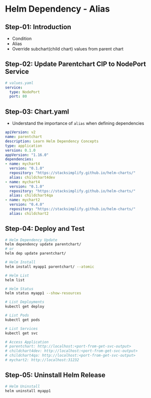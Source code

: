 # Helm Dependency - Alias

## Step-01: Introduction

- Condition
- Alias
- Override subchart(child chart) values from parent chart

## Step-02: Update Parentchart CIP to NodePort Service

```yaml
# values.yaml
service:
  type: NodePort
  port: 80
```

## Step-03: Chart.yaml

- Understand the importance of `alias` when defining dependencies

```yaml
apiVersion: v2
name: parentchart
description: Learn Helm Dependency Concepts
type: application
version: 0.1.0
appVersion: "1.16.0"
dependencies:
- name: mychart4
  version: "0.1.0"
  repository: "https://stacksimplify.github.io/helm-charts/"
  alias: childchart4dev
- name: mychart4
  version: "0.1.0"
  repository: "https://stacksimplify.github.io/helm-charts/"
  alias: childchart4qa
- name: mychart2
  version: "0.4.0"
  repository: "https://stacksimplify.github.io/helm-charts/"
  alias: childchart2
```

## Step-04: Deploy and Test

```sh
# Helm Dependency Update
helm dependency update parentchart/
# or
helm dep update parentchart/

# Helm Install
helm install myapp1 parentchart/ --atomic

# Helm List
helm list

# Helm Status
helm status myapp1 --show-resources

# List Deployments
kubectl get deploy

# List Pods
kubectl get pods

# List Services
kubectl get svc

# Access Application
# parentchart: http://localhost:<port-from-get-svc-output>
# childchart4dev: http://localhost:<port-from-get-svc-output>
# childchart4qa: http://localhost:<port-from-get-svc-output>
# mychart2: http://localhost:31232
```

## Step-05: Uninstall Helm Release

```sh
# Helm Uninstall
helm uninstall myapp1
```
